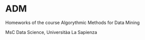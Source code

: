 # ADM

Homeworks of the course Algorythmic Methods for Data Mining

MsC Data Science, Universitàa La Sapienza

